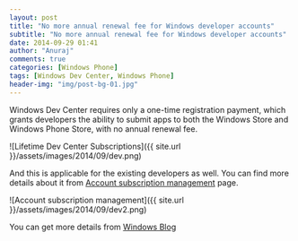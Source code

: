 ```yaml
---
layout: post
title: "No more annual renewal fee for Windows developer accounts"
subtitle: "No more annual renewal fee for Windows developer accounts"
date: 2014-09-29 01:41
author: "Anuraj"
comments: true
categories: [Windows Phone]
tags: [Windows Dev Center, Windows Phone]
header-img: "img/post-bg-01.jpg"
---
```

Windows Dev Center requires only a one-time registration payment, which grants developers the ability to submit apps to both the Windows Store and Windows Phone Store, with no annual renewal fee.

![Lifetime Dev Center Subscriptions]({{ site.url }}/assets/images/2014/09/dev.png)

And this is applicable for the existing developers as well. You can find more details about it from [Account subscription management](https://appdev.microsoft.com/StorePortals/en-us/Account/Profile/ViewSubscription) page.

![Account subscription management]({{ site.url }}/assets/images/2014/09/dev2.png)

You can get more details from [Windows Blog](http://blogs.windows.com/buildingapps/2014/09/17/new-dev-center-lifetime-registration-benefits-program/)

